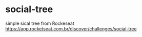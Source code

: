 # social-tree
simple sical tree from Rockeseat https://app.rocketseat.com.br/discover/challenges/social-tree
